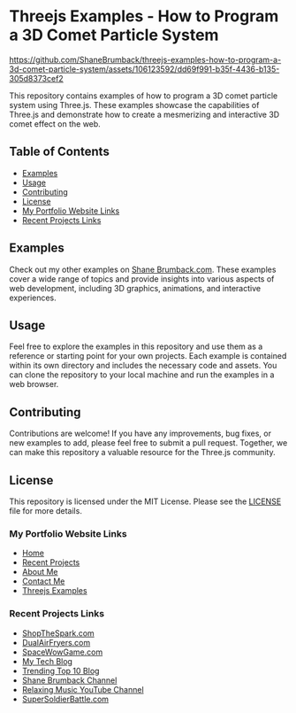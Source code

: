 # Threejs Examples - How to Program a 3D Comet Particle System

https://github.com/ShaneBrumback/threejs-examples-how-to-program-a-3d-comet-particle-system/assets/106123592/dd69f991-b35f-4436-b135-305d8373cef2


This repository contains examples of how to program a 3D comet particle system using Three.js. These examples showcase the capabilities of Three.js and demonstrate how to create a mesmerizing and interactive 3D comet effect on the web.

## Table of Contents
- [Examples](#examples)
- [Usage](#usage)
- [Contributing](#contributing)
- [License](#license)
- [My Portfolio Website Links](#my-portfolio-website-links)
- [Recent Projects Links](#recent-projects-links)

## Examples

Check out my other examples on [Shane Brumback.com](https://www.shanebrumback.com). These examples cover a wide range of topics and provide insights into various aspects of web development, including 3D graphics, animations, and interactive experiences.

## Usage

Feel free to explore the examples in this repository and use them as a reference or starting point for your own projects. Each example is contained within its own directory and includes the necessary code and assets. You can clone the repository to your local machine and run the examples in a web browser.

## Contributing

Contributions are welcome! If you have any improvements, bug fixes, or new examples to add, please feel free to submit a pull request. Together, we can make this repository a valuable resource for the Three.js community.

## License

This repository is licensed under the MIT License. Please see the [LICENSE](LICENSE) file for more details.

### My Portfolio Website Links
- [Home](index.html)
- [Recent Projects](shane-brumback-projects.html)
- [About Me](shane-brumback-about-me.html)
- [Contact Me](shane-brumback-contact-me.html)
- [Threejs Examples](threejs-examples-how-to-program-a-3d-comet-particle-system.html)

### Recent Projects Links
- [ShopTheSpark.com](https://www.shopthespark.com)
- [DualAirFryers.com](https://www.dualairfryers.com)
- [SpaceWowGame.com](https://www.spacewowgame.com)
- [My Tech Blog](https://shanebrumback.blogspot.com/)
- [Trending Top 10 Blog](https://trendingtop10sellers.blogspot.com/)
- [Shane Brumback Channel](https://www.youtube.com/channel/UC5kqNYlnPWrL46eTKjTEPHg)
- [Relaxing Music YouTube Channel](https://www.youtube.com/channel/UCZFli7epnBtP2pcdsVs3gvg)
- [SuperSoldierBattle.com](https://www.supersoldierbattle.com)

